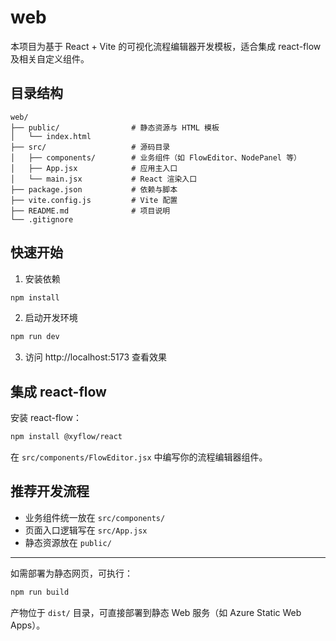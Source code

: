 # web

本项目为基于 React + Vite 的可视化流程编辑器开发模板，适合集成 react-flow 及相关自定义组件。

## 目录结构

```
web/
├── public/                # 静态资源与 HTML 模板
│   └── index.html
├── src/                   # 源码目录
│   ├── components/        # 业务组件（如 FlowEditor、NodePanel 等）
│   ├── App.jsx            # 应用主入口
│   └── main.jsx           # React 渲染入口
├── package.json           # 依赖与脚本
├── vite.config.js         # Vite 配置
├── README.md              # 项目说明
└── .gitignore
```

## 快速开始

1. 安装依赖

```sh
npm install
```

2. 启动开发环境

```sh
npm run dev
```

3. 访问 http://localhost:5173 查看效果

## 集成 react-flow

安装 react-flow：

```sh
npm install @xyflow/react
```

在 `src/components/FlowEditor.jsx` 中编写你的流程编辑器组件。

## 推荐开发流程
- 业务组件统一放在 `src/components/`
- 页面入口逻辑写在 `src/App.jsx`
- 静态资源放在 `public/`

---

如需部署为静态网页，可执行：

```sh
npm run build
```

产物位于 `dist/` 目录，可直接部署到静态 Web 服务（如 Azure Static Web Apps）。
